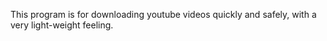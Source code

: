 This program is for downloading youtube videos quickly and safely, with a very light-weight feeling.
